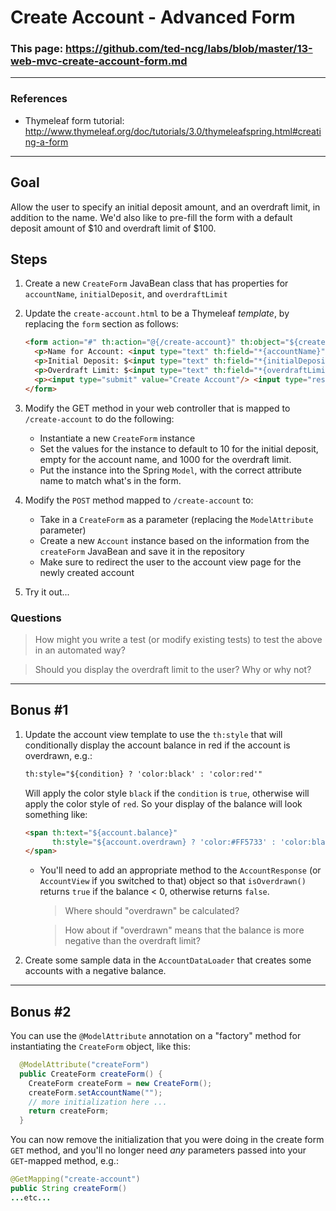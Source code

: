 # Create Account - Advanced Form

### This page: https://github.com/ted-ncg/labs/blob/master/13-web-mvc-create-account-form.md

----

### References

* Thymeleaf form tutorial: http://www.thymeleaf.org/doc/tutorials/3.0/thymeleafspring.html#creating-a-form

----

## Goal

Allow the user to specify an initial deposit amount, and an overdraft limit, in addition to the name. We'd also like to pre-fill the form with a default deposit amount of $10 and overdraft limit of $100.

## Steps

1. Create a new `CreateForm` JavaBean class that has properties for `accountName`, `initialDeposit`, and `overdraftLimit`

1. Update the `create-account.html` to be a Thymeleaf *template*, by replacing the `form` section as follows:

   ```html
   <form action="#" th:action="@{/create-account}" th:object="${createForm}" method="post">
     <p>Name for Account: <input type="text" th:field="*{accountName}"/></p>
     <p>Initial Deposit: $<input type="text" th:field="*{initialDeposit}"/></p>
     <p>Overdraft Limit: $<input type="text" th:field="*{overdraftLimit}"/></p>
     <p><input type="submit" value="Create Account"/> <input type="reset" value="Clear"/></p>
   </form>
   ```

1. Modify the GET method in your web controller that is mapped to `/create-account` to do the following:
   * Instantiate a new `CreateForm` instance
   * Set the values for the instance to default to 10 for the initial deposit, empty for the account name, and 1000 for the overdraft limit.
   * Put the instance into the Spring `Model`, with the correct attribute name to match what's in the form.
   
1. Modify the `POST` method mapped to `/create-account` to:
   * Take in a `CreateForm` as a parameter (replacing the `ModelAttribute` parameter)
   * Create a new `Account` instance based on the information from the `createForm` JavaBean and save it in the repository
   * Make sure to redirect the user to the account view page for the newly created account

1. Try it out...

### Questions

> How might you write a test (or modify existing tests) to test the above in an automated way?

> Should you display the overdraft limit to the user? Why or why not?

----

## Bonus #1

1. Update the account view template to use the `th:style` that will conditionally display the account balance in red if the account is overdrawn, e.g.:

   ```html
   th:style="${condition} ? 'color:black' : 'color:red'"
   ``` 

   Will apply the color style `black` if the `condition` is `true`, otherwise will apply the color style of `red`. So your display of the balance will look something like:

   ```html
   <span th:text="${account.balance}"
         th:style="${account.overdrawn} ? 'color:#FF5733' : 'color:black' ">99
   </span>
   ```

   * You'll need to add an appropriate method to the `AccountResponse` (or `AccountView` if you switched to that) object so that `isOverdrawn()` returns `true` if the balance < 0, otherwise returns `false`. 
   
     > Where should "overdrawn" be calculated?
     
     > How about if "overdrawn" means that the balance is more negative than the overdraft limit?

1. Create some sample data in the `AccountDataLoader` that creates some accounts with a negative balance.

----

## Bonus #2

You can use the `@ModelAttribute` annotation on a "factory" method for instantiating the `CreateForm` object, like this:

  ```java
    @ModelAttribute("createForm")
    public CreateForm createForm() {
      CreateForm createForm = new CreateForm();
      createForm.setAccountName("");
      // more initialization here ...
      return createForm;
    }
  ```

You can now remove the initialization that you were doing in the create form `GET` method, and you'll no longer need *any* parameters passed into your `GET`-mapped method, e.g.:

  ```java
  @GetMapping("create-account")
  public String createForm()
  ...etc...
  ```
